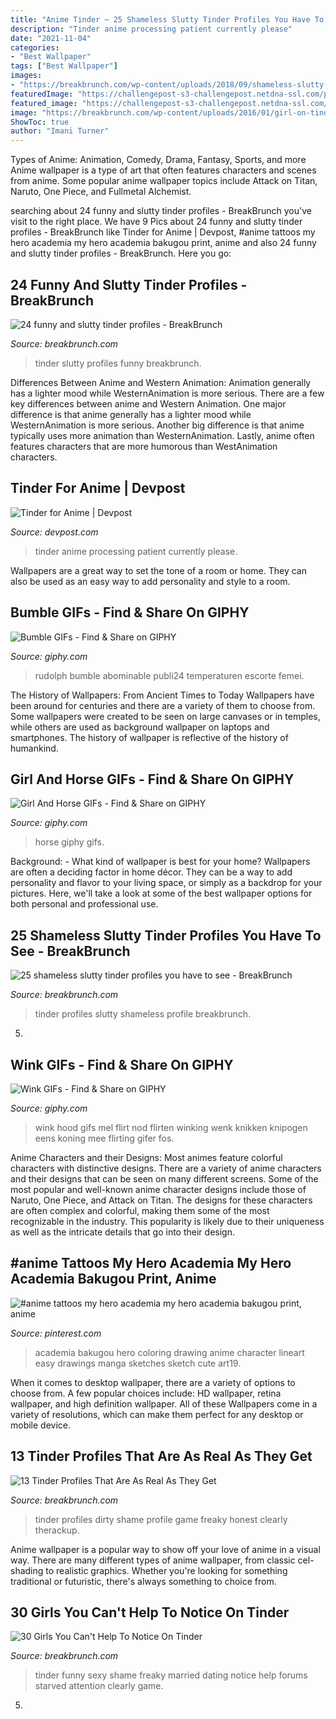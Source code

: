 ```yaml
---
title: "Anime Tinder ~ 25 Shameless Slutty Tinder Profiles You Have To See"
description: "Tinder anime processing patient currently please"
date: "2021-11-04"
categories:
- "Best Wallpaper"
tags: ["Best Wallpaper"]
images:
- "https://breakbrunch.com/wp-content/uploads/2018/09/shameless-slutty-tinder-profile-061418-10.jpg"
featuredImage: "https://challengepost-s3-challengepost.netdna-ssl.com/photos/production/software_photos/000/595/698/datas/gallery.jpg"
featured_image: "https://challengepost-s3-challengepost.netdna-ssl.com/photos/production/software_photos/000/595/698/datas/gallery.jpg"
image: "https://breakbrunch.com/wp-content/uploads/2016/01/girl-on-tinder-010116-1.jpg"
ShowToc: true
author: "Imani Turner"
---
```



Types of Anime: Animation, Comedy, Drama, Fantasy, Sports, and more
Anime wallpaper is a type of art that often features characters and scenes from anime. Some popular anime wallpaper topics include Attack on Titan, Naruto, One Piece, and Fullmetal Alchemist.

	

		
searching about 24 funny and slutty tinder profiles - BreakBrunch you've visit to the right place. We have 9 Pics about 24 funny and slutty tinder profiles - BreakBrunch like Tinder for Anime | Devpost, #anime tattoos my hero academia my hero academia bakugou print, anime and also 24 funny and slutty tinder profiles - BreakBrunch. Here you go:
		
    
## 24 Funny And Slutty Tinder Profiles - BreakBrunch

<img loading=lazy src="https://breakbrunch.com/wp-content/uploads/2019/07/slutty-tinder-profiles-062617-4.jpg" onerror="this.onerror=null;this.src='https://tse2.mm.bing.net/th?id=OIP.Px11jA0HvCLJN3VjyFrGPwHaQS&amp;pid=15.1';" alt="24 funny and slutty tinder profiles - BreakBrunch">

_Source: breakbrunch.com_

>tinder slutty profiles funny breakbrunch. 

	

Differences Between Anime and Western Animation: Animation generally has a lighter mood while WesternAnimation is more serious.
There are a few key differences between anime and Western Animation. One major difference is that anime generally has a lighter mood while WesternAnimation is more serious. Another big difference is that anime typically uses more animation than WesternAnimation. Lastly, anime often features characters that are more humorous than WestAnimation characters.

    
## Tinder For Anime | Devpost

<img loading=lazy src="https://challengepost-s3-challengepost.netdna-ssl.com/photos/production/software_photos/000/595/698/datas/gallery.jpg" onerror="this.onerror=null;this.src='https://tse1.mm.bing.net/th?id=OIP.jXJm2FTJlNkG9NJwVMGrEgHaFQ&amp;pid=15.1';" alt="Tinder for Anime | Devpost">

_Source: devpost.com_

>tinder anime processing patient currently please. 

	

Wallpapers are a great way to set the tone of a room or home. They can also be used as an easy way to add personality and style to a room.

    
## Bumble GIFs - Find &amp; Share On GIPHY

<img loading=lazy src="https://media.giphy.com/media/lKbvzAgRYvXos/giphy.gif" onerror="this.onerror=null;this.src='https://tse2.mm.bing.net/th?id=OIP.vVFkeyVOPypu_EOioENWCgHaFD&amp;pid=15.1';" alt="Bumble GIFs - Find &amp; Share on GIPHY">

_Source: giphy.com_

>rudolph bumble abominable publi24 temperaturen escorte femei. 

	

The History of Wallpapers: From Ancient Times to Today
Wallpapers have been around for centuries and there are a variety of them to choose from. Some wallpapers were created to be seen on large canvases or in temples, while others are used as background wallpaper on laptops and smartphones. The history of wallpaper is reflective of the history of humankind.

    
## Girl And Horse GIFs - Find &amp; Share On GIPHY

<img loading=lazy src="https://media.giphy.com/media/4uOda2PLdMVZC/giphy.gif" onerror="this.onerror=null;this.src='https://tse4.mm.bing.net/th?id=OIP.e6SlkfK0vt_r1AfAMYx8ZwHaEK&amp;pid=15.1';" alt="Girl And Horse GIFs - Find &amp; Share on GIPHY">

_Source: giphy.com_

>horse giphy gifs. 

	

Background: - What kind of wallpaper is best for your home?
Wallpapers are often a deciding factor in home décor. They can be a way to add personality and flavor to your living space, or simply as a backdrop for your pictures. Here, we'll take a look at some of the best wallpaper options for both personal and professional use.

    
## 25 Shameless Slutty Tinder Profiles You Have To See - BreakBrunch

<img loading=lazy src="https://breakbrunch.com/wp-content/uploads/2018/09/shameless-slutty-tinder-profile-061418-10.jpg" onerror="this.onerror=null;this.src='https://tse3.mm.bing.net/th?id=OIP.f4uVgqPw9GEBZvM49b_8FgHaNA&amp;pid=15.1';" alt="25 shameless slutty tinder profiles you have to see - BreakBrunch">

_Source: breakbrunch.com_

>tinder profiles slutty shameless profile breakbrunch. 

	

5.

    
## Wink GIFs - Find &amp; Share On GIPHY

<img loading=lazy src="https://media.giphy.com/media/LgwB3VXcREFPO/giphy.gif" onerror="this.onerror=null;this.src='https://tse2.mm.bing.net/th?id=OIP.WRevXZP__Kc0rzWO4yFrPgHaEA&amp;pid=15.1';" alt="Wink GIFs - Find &amp; Share on GIPHY">

_Source: giphy.com_

>wink hood gifs mel flirt nod flirten winking wenk knikken knipogen eens koning mee flirting gifer fos. 

	

Anime Characters and their Designs: Most animes feature colorful characters with distinctive designs.
There are a variety of anime characters and their designs that can be seen on many different screens. Some of the most popular and well-known anime character designs include those of Naruto, One Piece, and Attack on Titan. The designs for these characters are often complex and colorful, making them some of the most recognizable in the industry. This popularity is likely due to their uniqueness as well as the intricate details that go into their design.

    
## #anime Tattoos My Hero Academia My Hero Academia Bakugou Print, Anime

<img loading=lazy src="https://i.pinimg.com/736x/31/fb/54/31fb54ab247b47860b30e905b6a95e9f.jpg" onerror="this.onerror=null;this.src='https://tse3.mm.bing.net/th?id=OIP.Kd3y_VNVPFcA7ARTlx_p9gHaJ4&amp;pid=15.1';" alt="#anime tattoos my hero academia my hero academia bakugou print, anime">

_Source: pinterest.com_

>academia bakugou hero coloring drawing anime character lineart easy drawings manga sketches sketch cute art19. 

	

When it comes to desktop wallpaper, there are a variety of options to choose from. A few popular choices include: HD wallpaper, retina wallpaper, and high definition wallpaper. All of these Wallpapers come in a variety of resolutions, which can make them perfect for any desktop or mobile device. 

    
## 13 Tinder Profiles That Are As Real As They Get

<img loading=lazy src="https://breakbrunch.com/wp-content/uploads/2015/10/honest-tinder-profile-100615-5-min.jpg" onerror="this.onerror=null;this.src='https://tse2.mm.bing.net/th?id=OIP.XtA5w_FxXifnNL75JG2LkAHaNI&amp;pid=15.1';" alt="13 Tinder Profiles That Are As Real As They Get">

_Source: breakbrunch.com_

>tinder profiles dirty shame profile game freaky honest clearly therackup. 

	

Anime wallpaper is a popular way to show off your love of anime in a visual way. There are many different types of anime wallpaper, from classic cel-shading to realistic graphics. Whether you're looking for something traditional or futuristic, there's always something to choice from.

    
## 30 Girls You Can&#039;t Help To Notice On Tinder

<img loading=lazy src="https://breakbrunch.com/wp-content/uploads/2016/01/girl-on-tinder-010116-1.jpg" onerror="this.onerror=null;this.src='https://tse4.mm.bing.net/th?id=OIP.x16t8M6_Y8Rg3f9MUnDINQHaNK&amp;pid=15.1';" alt="30 Girls You Can&#039;t Help To Notice On Tinder">

_Source: breakbrunch.com_

>tinder funny sexy shame freaky married dating notice help forums starved attention clearly game. 

	

5.


